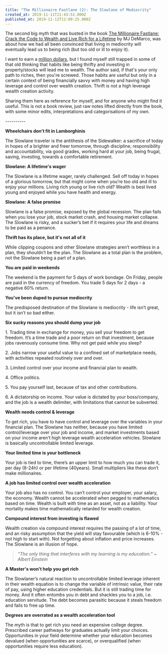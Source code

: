 ```yaml
---
title: "The Millionaire Fastlane (2): The Slowlane of Mediocrity"
created_at: 2019-11-11T21:43:52.000Z
published_at: 2019-11-12T12:09:25.000Z
---
```

The second big myth that was busted in the book [The Millionaire Fastlane: Crack the Code to Wealth and Live Rich for a Lifetime](https://www.amazon.com/Millionaire-Fastlane-Crack-Wealth-Lifetime/dp/0984358102) by MJ DeMarco, was about how we had all been convinced that living in mediocrity will eventually lead us to being rich (but too old or ill to enjoy it).

  

I want to earn a [million dollars](https://200wordsaday.com/categories/milliondollarquestion), but I found myself still trapped in some of that old thinking that habits like being thrifty and investing in property/stocks will lead me to wealth. The author said, if that's your only path to riches, then you're screwed. Those habits are useful but only in a certain context of being financially savvy with money and having high leverage and control over wealth creation. Thrift is not a high leverage wealth creation activity.

  

Sharing them here as reference for myself, and for anyone who might find it useful. This is not a book review, just raw notes lifted directly from the book, with some minor edits, interpretations and categorisations of my own.

  

\----------

  

**Wheelchairs don’t fit in Lamborghinis**

The Slowlane traveler is the antithesis of the Sidewalker: a sacrifice of today in hopes of a brighter and freer tomorrow, through discipline, responsibility and accountability, via good grades, working hard at your job, being frugal, saving, investing, towards a comfortable retirement.

  

**Slowlane: A lifetime's wager**

The Slowlane is a lifetime wager, rarely challenged. Sell off today in hopes of a glorious tomorrow, but that might come when you’re too old and ill to enjoy your millions. Living rich young or live rich old? Wealth is best lived young and enjoyed while you have health and energy.

  

**Slowlane: A false promise**

Slowlane is a false promise, exposed by the global recession. The plan fails when you lose your job, stock market crash, and housing market collapse. The Slowlane is risky, and a sucker’s bet if it requires your life and dreams to be paid as a penance.

  

**Thrift has its place, but it's not all of it**

While clipping coupons and other Slowlane strategies aren’t worthless in a plan, they shouldn’t be the plan. The Slowlane as a total plan is the problem, not the Slowlane being a part of a plan.

  

**You are paid in weekends**

The weekend is the payment for 5 days of work bondage. On Friday, people are paid in the currency of freedom. You trade 5 days for 2 days - a negative 60% return.

  

**You've been duped to pursue mediocrity**

The predisposed destination of the Slowlane is mediocrity - life isn’t great, but it isn’t so bad either.

  

**Six sucky reasons you should dump your job**

1\. Trading time in exchange for money, you sell your freedom to get freedom. It’s a time trade and a poor return on that investment, because jobs ravenously consume time. Why not get paid while you sleep?

2\. Jobs narrow your useful value to a confined set of marketplace needs, with activities repeated routinely over and over. 

3\. Limited control over your income and financial plan to wealth.

4\. Office politics. 

5\. You pay yourself last, because of tax and other contributions.

6\. A dictatorship on income. Your value is dictated by your boss/company, and the job is a wealth delimiter, with limitations that cannot be subverted.

  

**Wealth needs control & leverage**

To get rich, you have to have control and leverage over the variables in your financial plan. The Slowlane has neither, because you have limited control/leverage over your job and income, and market investments based on your income aren’t high leverage wealth acceleration vehicles. Slowlane is basically uncontrollable limited leverage.

  

**Your limited time is your bottleneck**

Your job is tied to time, there’s an upper limit to how much you can trade it, per day (8-24h) or per lifetime (40years). Small multipliers like these don’t make millionaires. 

  

**A job has limited control over wealth acceleration**

Your job also has no control. You can’t control your employer, your salary, the economy. Wealth cannot be accelerated when pegged to mathematics based on time. Wealth is built with time as an asset, not as a liability. Your mortality makes time mathematically retarded for wealth creation.

  

**Compound interest from investing is flawed**

Wealth creation via compound interest requires the passing of a lot of time, and an risky assumption that the yield will stay favourable (which is 6-10% - not high to start with). Not forgetting about inflation and price increases. The Slowlane is an illusion of hope.

  

> _“The only thing that interferes with my learning is my education.” ~ Albert Einstein_

  

**A Master's won't help you get rich**

The Slowlaner’s natural reaction to uncontrollable limited leverage inherent in their wealth equation is to change the variable of intrinsic value, their rate of pay, using higher education credentials. But it is still trading time for money. And it often entombs you in debt and shackles you to a job, i.e. education servitude. The debt becomes parasitic because it steals freedom and fails to free up time.

  

**Degrees are overrated as a wealth acceleration tool**

The myth is that to get rich you need an expensive college degree. Prescribed career pathways for graduates actually limit your choices. Opportunities in your field determine whether your education becomes devalued (when opportunities are scarce), or overqualified (when opportunities require less education).
